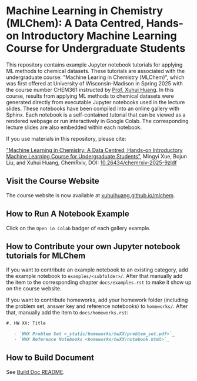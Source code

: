 # Machine Learning in Chemistry (MLChem): A Data Centred, Hands-on Introductory Machine Learning Course for Undergraduate Students

This repository contains example Jupyter notebook tutorials for applying ML methods to chemical datasets. These tutorials are associated with the undergraduate course: "Machine Learing in Chemistry (MLChem)", which was first offered at University of Wisconsin-Madison in Spring 2025 with the course number CHEM361 instructed by [Prof. Xuhui Huang](https://huang.chem.wisc.edu/). In this course, results from applying ML methods to chemical datasets were generated directly from executable Jupyter notebooks used in the lecture slides. These notebooks have been compiled into an online gallery with Sphinx. Each notebook is a self-contained tutorial that can be viewed as a rendered webpage or run interactively in Google Colab. The corresponding lecture slides are also embedded within each notebook.

If you use materials in this repository, please cite: 

["Machine Learning in Chemistry: A Data Centred, Hands-on Introductory Machine Learning Course for Undergraduate Students"](https://chemrxiv.org/engage/chemrxiv/article-details/68e029acdfd0d042d1e0312e), Mingyi Xue, Bojun Liu, and Xuhui Huang, ChemRxiv, DOI: [10.26434/chemrxiv-2025-9zldf](https://chemrxiv.org/engage/chemrxiv/article-details/68e029acdfd0d042d1e0312e)

## Visit the Course Website

The course website is now available at [xuhuihuang.github.io/mlchem](https://xuhuihuang.github.io/mlchem/html/index.html).

## How to Run A Notebook Example

Click on the `Open in Colab` badger of each gallery example.


## How to Contribute your own Jupyter notebook tutorials for MLChem 
If you want to contribute an example notebook to an existing category, add the example notebook to `examples/<subfolder>/`. After that manually add the item to the corresponding chapter `docs/examples.rst` to make it show up on the course website.


<!-- If you want to contribute lecture slides, add your pdf file to `lectures/`. After that, manually add the item to `docs/lectures.rst`:
```markdown
- `Chapter XX: Title <_static/lectures/newly_added.pdf>`_
``` -->

If you want to contribute homeworks, add your homework folder (including the problem set, answer key and reference notebooks) to `homeworks/`. After that, manually add the item to `docs/homeworks.rst`:
```markdown
#. HW XX: Title

   - `HWX Problem Set <_static/homeworks/hwXX/problem_set.pdf>`_
   - `HWX Reference Notebooks <homeworks/hwXX/notebook.html>`_
```


## How to Build Document

See [Build Doc README](./docs/README.md).

